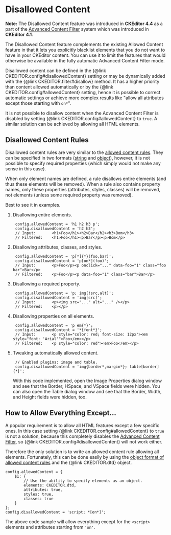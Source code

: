 # Disallowed Content

**Note:** The Disallowed Content feature was introduced in **CKEditor 4.4** as a part of the [Advanced Content Filter](#!/guide/dev_advanced_content_filter) system which was introduced in **CKEditor 4.1**.

The Disallowed Content feature complements the existing Allowed Content feature in that it lets you explicitly blacklist elements that you do not want to have in your CKEditor content. You can use it to limit the features that would otherwise be available in the fully automatic Advanced Content Filter mode.

Disallowed content can be defined in the {@link CKEDITOR.config#disallowedContent} setting or may be dynamically added with the {@link CKEDITOR.filter#disallow} method. It has a higher priority than content allowed automatically or by the {@link CKEDITOR.config#allowedContent} setting, hence it is possible to correct automatic settings or achieve more complex results like "allow all attributes except those starting with `on*`".

<p class="tip">
	It is not possible to disallow content when the Advanced Content Filter is disabled by setting {@link CKEDITOR.config#allowedContent} to <code>true</code>. A similar solution can be achieved by allowing all HTML elements.
</p>

## Disallowed Content Rules

Disallowed content rules are very similar to the [allowed content rules](#!/guide/dev_allowed_content_rules). They can be specified in two formats ([string](#!/guide/dev_allowed_content_rules-section-string-format) and [object](#!/guide/dev_allowed_content_rules-section-object-format)), however, it is not possible to specify required properties (which simply would not make any sense in this case).

When only element names are defined, a rule disallows entire elements (and thus these elements will be removed). When a rule also contains property names, only these properties (attributes, styles, classes) will be removed, not elements (unless some required property was removed).

Best to see it in examples.

1. Disallowing entire elements.

		config.allowedContent = 'h1 h2 h3 p';
		config.disallowedContent = 'h2 h3';
		// Input:		<h1>Foo</h1><h2>Bar</h2><h3>Bom</h3>
		// Filtered:	<h1>Foo</h1><p>Bar</p><p>Bom</p>

1. Disallowing attributes, classes, and styles.

		config.allowedContent = 'p[*]{*}(foo,bar)';
		config.disallowedContent = 'p[on*](foo)';
		// Input:		<p>Foo</p><p onclick="..." data-foo="1" class="foo bar">Bar</p>
		// Filtered:	<p>Foo</p><p data-foo="1" class="bar">Bar</p>

1. Disallowing a required property.

		config.allowedContent = 'p; img[!src,alt]';
		config.disallowedContent = 'img[src]';
		// Input:		<p><img src="..." alt="..." /></p>
		// Filtered:	<p></p>

1. Disallowing properties on all elements.

		config.allowedContent = 'p em{*}';
		config.disallowedContent = '*{font*}';
		// Input:		<p style="color: red; font-size: 12px"><em style="font: 'Arial'">Foo</em></p>
		// Filtered:	<p style="color: red"><em>Foo</em></p>

1. Tweaking automatically allowed content.

		// Enabled plugins: image and table.
		config.disallowedContent = 'img{border*,margin*}; table[border]{*}';

    With this code implemented, open the Image Properties dialog window and see that the Border, HSpace, and VSpace fields were hidden. You can also open the Table dialog window and see that the Border, Width, and Height fields were hidden, too.

## How to Allow Everything Except...

A popular requirement is to allow all HTML features except a few specific ones. In this case setting {@link CKEDITOR.config#allowedContent} to `true` is not a solution, because this completely disables the [Advanced Content Filter](#!/guide/dev_advanced_content_filter), so {@link CKEDITOR.config#disallowedContent} will not work either.

Therefore the only solution is to write an allowed content rule allowing all elements. Fortunately, this can be done easily by using the [object format of allowed content rules](#!/guide/dev_allowed_content_rules-section-object-format) and the {@link CKEDITOR.dtd} object.

	config.allowedContent = {
		$1: {
			// Use the ability to specify elements as an object.
			elements: CKEDITOR.dtd,
			attributes: true,
			styles: true,
			classes: true
		}
	};
	config.disallowedContent = 'script; *[on*]';

The above code sample will allow everything except for the `<script>` elements and attributes starting from `'on'`.